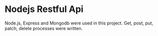 # Nodejs Restful Api

Node.js, Express and Mongodb were used in this project. Get, post, put, patch, delete processes were written.
